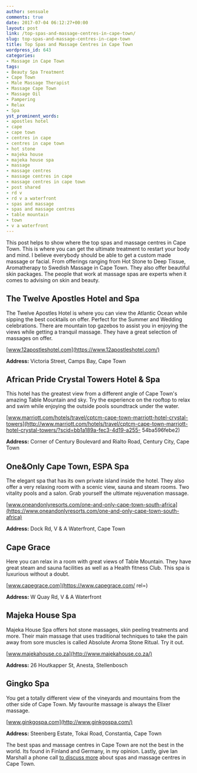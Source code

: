 ```yaml
---
author: sensuale
comments: true
date: 2017-07-04 06:12:27+00:00
layout: post
link: /top-spas-and-massage-centres-in-cape-town/
slug: top-spas-and-massage-centres-in-cape-town
title: Top Spas and Massage Centres in Cape Town
wordpress_id: 643
categories:
- Massage in Cape Town
tags:
- Beauty Spa Treatment
- Cape Town
- Male Massage Therapist
- Massage Cape Town
- Massage Oil
- Pampering
- Relax
- Spa
yst_prominent_words:
- apostles hotel
- cape
- cape town
- centres in cape
- centres in cape town
- hot stone
- majeka house
- majeka house spa
- massage
- massage centres
- massage centres in cape
- massage centres in cape town
- post shared
- rd v
- rd v a waterfront
- spas and massage
- spas and massage centres
- table mountain
- town
- v a waterfront
---
```


This post helps to show where the top spas and massage centres in Cape Town. This is where you can get the ultimate treatment to restart your body and mind. I believe everybody should be able to get a custom made massage or facial. From offerings ranging from Hot Stone to Deep Tissue, Aromatherapy to Swedish Massage in Cape Town. They also offer beautiful skin packages. The people that work at massage spas are experts when it comes to advising on skin and beauty.


## The Twelve Apostles Hotel and Spa


The Twelve Apostles Hotel is where you can view the Atlantic Ocean while sipping the best cocktails on offer. Perfect for the Summer and Wedding celebrations. There are mountain top gazebos to assist you in enjoying the views while getting a tranquil massage. They have a great selection of massages on offer.

[www.12apostleshotel.com](https://www.12apostleshotel.com/)

**Address:** Victoria Street, Camps Bay, Cape Town




## African Pride Crystal Towers Hotel & Spa


This hotel has the greatest view from a different angle of Cape Town's amazing Table Mountain and sky.
Try the experience on the rooftop to relax and swim while enjoying the outside pools soundtrack under the water.

[www.marriott.com/hotels/travel/cptcm-cape-town-marriott-hotel-crystal-towers](http://www.marriott.com/hotels/travel/cptcm-cape-town-marriott-hotel-crystal-towers/?scid=bb1a189a-fec3-4d19-a255- 54ba596febe2)

**Address:** Corner of Century Boulevard and Rialto Road, Century City, Cape Town



## One&Only Cape Town, ESPA Spa


The elegant spa that has its own private island inside the hotel. They also offer a very relaxing room with a scenic view, sauna and steam rooms. Two vitality pools and a salon. Grab yourself the ultimate rejuvenation massage.

[www.oneandonlyresorts.com/one-and-only-cape-town-south-africa](https://www.oneandonlyresorts.com/one-and-only-cape-town-south-africa)

**Address:** Dock Rd, V & A Waterfront, Cape Town


## **Cape** Grace


Here you can relax in a room with great views of Table Mountain. They have great steam and sauna facilities as well as a Health fitness Club. This spa is luxurious without a doubt.

[www.capegrace.com](https://www.capegrace.com/ rel=)

**Address:** W Quay Rd, V & A Waterfront


## Majeka House Spa


Majeka House Spa offers hot stone massages, skin peeling treatments and more. Their main massage that uses traditional techniques to take the pain away from sore muscles is called Absolute Aroma Stone Ritual. Try it out.

[www.majekahouse.co.za](http://www.majekahouse.co.za/)

**Address:** 26 Houtkapper St, Anesta, Stellenbosch



## Gingko Spa


You get a totally different view of the vineyards and mountains from the other side of Cape Town. My favourite massage is always the Elixer massage.

[www.ginkgospa.com](http://www.ginkgospa.com/)

**Address:** Steenberg Estate, Tokai Road, Constantia, Cape Town

The best spas and massage centres in Cape Town are not the best in the world. Its found in Finland and Germany, in my opinion. Lastly, give Ian Marshall a phone call [to discuss more](/faq/) about spas and massage centres in Cape Town.
